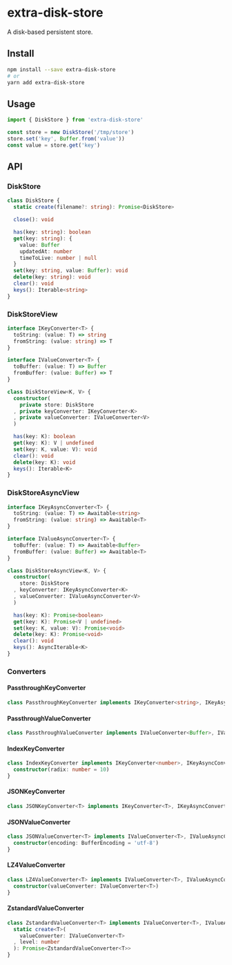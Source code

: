 # extra-disk-store
A disk-based persistent store.

## Install
```sh
npm install --save extra-disk-store
# or
yarn add extra-disk-store
```

## Usage
```ts
import { DiskStore } from 'extra-disk-store'

const store = new DiskStore('/tmp/store')
store.set('key', Buffer.from('value'))
const value = store.get('key')
```

## API
### DiskStore
```ts
class DiskStore {
  static create(filename?: string): Promise<DiskStore>

  close(): void

  has(key: string): boolean
  get(key: string): {
    value: Buffer
    updatedAt: number
    timeToLive: number | null
  }
  set(key: string, value: Buffer): void
  delete(key: string): void
  clear(): void
  keys(): Iterable<string>
}
```

### DiskStoreView
```ts
interface IKeyConverter<T> {
  toString: (value: T) => string
  fromString: (value: string) => T
}

interface IValueConverter<T> {
  toBuffer: (value: T) => Buffer
  fromBuffer: (value: Buffer) => T
}

class DiskStoreView<K, V> {
  constructor(
    private store: DiskStore
  , private keyConverter: IKeyConverter<K>
  , private valueConverter: IValueConverter<V>
  )

  has(key: K): boolean
  get(key: K): V | undefined
  set(key: K, value: V): void
  clear(): void
  delete(key: K): void
  keys(): Iterable<K>
}
```

### DiskStoreAsyncView
```ts
interface IKeyAsyncConverter<T> {
  toString: (value: T) => Awaitable<string>
  fromString: (value: string) => Awaitable<T>
}

interface IValueAsyncConverter<T> {
  toBuffer: (value: T) => Awaitable<Buffer>
  fromBuffer: (value: Buffer) => Awaitable<T>
}

class DiskStoreAsyncView<K, V> {
  constructor(
    store: DiskStore
  , keyConverter: IKeyAsyncConverter<K>
  , valueConverter: IValueAsyncConverter<V>
  )

  has(key: K): Promise<boolean>
  get(key: K): Promise<V | undefined>
  set(key: K, value: V): Promise<void>
  delete(key: K): Promise<void>
  clear(): void
  keys(): AsyncIterable<K>
}
```

### Converters
#### PassthroughKeyConverter
```ts
class PassthroughKeyConverter implements IKeyConverter<string>, IKeyAsyncConverter<string>
```

#### PassthroughValueConverter
```ts
class PassthroughValueConverter implements IValueConverter<Buffer>, IValueAsyncConverter<Buffer>
```

#### IndexKeyConverter
```ts
class IndexKeyConverter implements IKeyConverter<number>, IKeyAsyncConverter<number> {
  constructor(radix: number = 10)
}
```

#### JSONKeyConverter
```ts
class JSONKeyConverter<T> implements IKeyConverter<T>, IKeyAsyncConverter<T>
```

#### JSONValueConverter
```ts
class JSONValueConverter<T> implements IValueConverter<T>, IValueAsyncConverter<T> {
  constructor(encoding: BufferEncoding = 'utf-8')
}
```

#### LZ4ValueConverter
```ts
class LZ4ValueConverter<T> implements IValueConverter<T>, IValueAsyncConverter<T> {
  constructor(valueConverter: IValueConverter<T>)
}
```

#### ZstandardValueConverter
```ts
class ZstandardValueConverter<T> implements IValueConverter<T>, IValueAsyncConverter<T> {
  static create<T>(
    valueConverter: IValueConverter<T>
  , level: number
  ): Promise<ZstandardValueConverter<T>>
}
